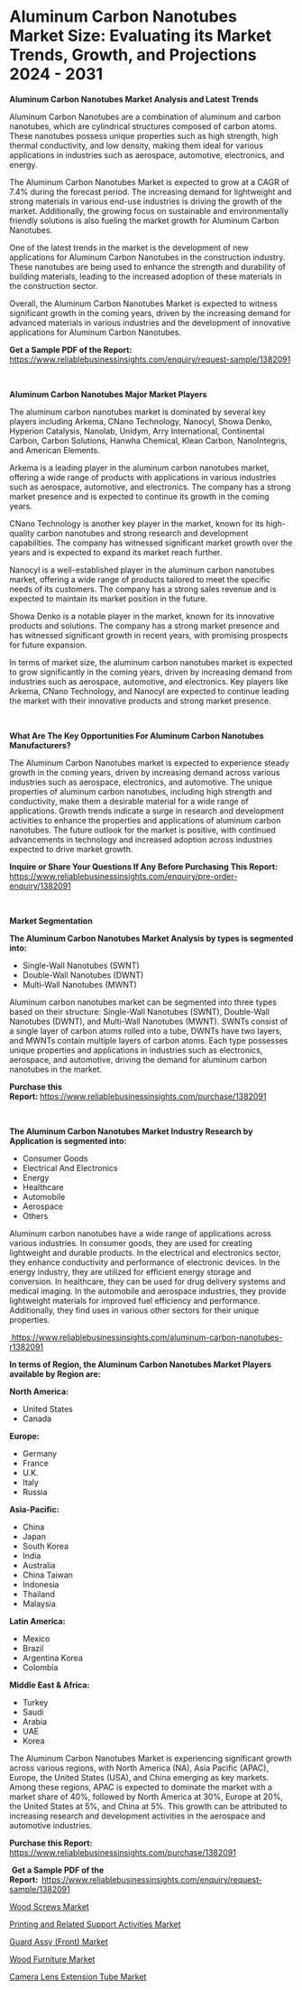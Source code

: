 <p><h1>Aluminum Carbon Nanotubes Market Size: Evaluating its Market Trends, Growth, and Projections 2024 - 2031</h1></p><p><strong>Aluminum Carbon Nanotubes Market Analysis and Latest Trends</strong></p>
<p><p>Aluminum Carbon Nanotubes are a combination of aluminum and carbon nanotubes, which are cylindrical structures composed of carbon atoms. These nanotubes possess unique properties such as high strength, high thermal conductivity, and low density, making them ideal for various applications in industries such as aerospace, automotive, electronics, and energy.</p><p>The Aluminum Carbon Nanotubes Market is expected to grow at a CAGR of 7.4% during the forecast period. The increasing demand for lightweight and strong materials in various end-use industries is driving the growth of the market. Additionally, the growing focus on sustainable and environmentally friendly solutions is also fueling the market growth for Aluminum Carbon Nanotubes.</p><p>One of the latest trends in the market is the development of new applications for Aluminum Carbon Nanotubes in the construction industry. These nanotubes are being used to enhance the strength and durability of building materials, leading to the increased adoption of these materials in the construction sector.</p><p>Overall, the Aluminum Carbon Nanotubes Market is expected to witness significant growth in the coming years, driven by the increasing demand for advanced materials in various industries and the development of innovative applications for Aluminum Carbon Nanotubes.</p></p>
<p><strong>Get a Sample PDF of the Report:&nbsp;</strong> <a href="https://www.reliablebusinessinsights.com/enquiry/request-sample/1382091">https://www.reliablebusinessinsights.com/enquiry/request-sample/1382091</a></p>
<p>&nbsp;</p>
<p><strong>Aluminum Carbon Nanotubes Major Market Players</strong></p>
<p><p>The aluminum carbon nanotubes market is dominated by several key players including Arkema, CNano Technology, Nanocyl, Showa Denko, Hyperion Catalysis, Nanolab, Unidym, Arry International, Continental Carbon, Carbon Solutions, Hanwha Chemical, Klean Carbon, NanoIntegris, and American Elements.</p><p>Arkema is a leading player in the aluminum carbon nanotubes market, offering a wide range of products with applications in various industries such as aerospace, automotive, and electronics. The company has a strong market presence and is expected to continue its growth in the coming years.</p><p>CNano Technology is another key player in the market, known for its high-quality carbon nanotubes and strong research and development capabilities. The company has witnessed significant market growth over the years and is expected to expand its market reach further.</p><p>Nanocyl is a well-established player in the aluminum carbon nanotubes market, offering a wide range of products tailored to meet the specific needs of its customers. The company has a strong sales revenue and is expected to maintain its market position in the future.</p><p>Showa Denko is a notable player in the market, known for its innovative products and solutions. The company has a strong market presence and has witnessed significant growth in recent years, with promising prospects for future expansion.</p><p>In terms of market size, the aluminum carbon nanotubes market is expected to grow significantly in the coming years, driven by increasing demand from industries such as aerospace, automotive, and electronics. Key players like Arkema, CNano Technology, and Nanocyl are expected to continue leading the market with their innovative products and strong market presence.</p></p>
<p>&nbsp;</p>
<p><strong>What Are The Key Opportunities For Aluminum Carbon Nanotubes Manufacturers?</strong></p>
<p><p>The Aluminum Carbon Nanotubes market is expected to experience steady growth in the coming years, driven by increasing demand across various industries such as aerospace, electronics, and automotive. The unique properties of aluminum carbon nanotubes, including high strength and conductivity, make them a desirable material for a wide range of applications. Growth trends indicate a surge in research and development activities to enhance the properties and applications of aluminum carbon nanotubes. The future outlook for the market is positive, with continued advancements in technology and increased adoption across industries expected to drive market growth.</p></p>
<p><strong>Inquire or Share Your Questions If Any Before Purchasing This Report:</strong> <a href="https://www.reliablebusinessinsights.com/enquiry/pre-order-enquiry/1382091">https://www.reliablebusinessinsights.com/enquiry/pre-order-enquiry/1382091</a></p>
<p>&nbsp;</p>
<p><strong>Market Segmentation</strong></p>
<p><strong>The Aluminum Carbon Nanotubes Market Analysis by types is segmented into:</strong></p>
<p><ul><li>Single-Wall Nanotubes (SWNT)</li><li>Double-Wall Nanotubes (DWNT)</li><li>Multi-Wall Nanotubes (MWNT)</li></ul></p>
<p><p>Aluminum carbon nanotubes market can be segmented into three types based on their structure: Single-Wall Nanotubes (SWNT), Double-Wall Nanotubes (DWNT), and Multi-Wall Nanotubes (MWNT). SWNTs consist of a single layer of carbon atoms rolled into a tube, DWNTs have two layers, and MWNTs contain multiple layers of carbon atoms. Each type possesses unique properties and applications in industries such as electronics, aerospace, and automotive, driving the demand for aluminum carbon nanotubes in the market.</p></p>
<p><strong>Purchase this Report:&nbsp;</strong><a href="https://www.reliablebusinessinsights.com/purchase/1382091">https://www.reliablebusinessinsights.com/purchase/1382091</a></p>
<p>&nbsp;</p>
<p><strong>The Aluminum Carbon Nanotubes Market Industry Research by Application is segmented into:</strong></p>
<p><ul><li>Consumer Goods</li><li>Electrical And Electronics</li><li>Energy</li><li>Healthcare</li><li>Automobile</li><li>Aerospace</li><li>Others</li></ul></p>
<p><p>Aluminum carbon nanotubes have a wide range of applications across various industries. In consumer goods, they are used for creating lightweight and durable products. In the electrical and electronics sector, they enhance conductivity and performance of electronic devices. In the energy industry, they are utilized for efficient energy storage and conversion. In healthcare, they can be used for drug delivery systems and medical imaging. In the automobile and aerospace industries, they provide lightweight materials for improved fuel efficiency and performance. Additionally, they find uses in various other sectors for their unique properties.</p></p>
<p><a href="https://www.reliablebusinessinsights.com/aluminum-carbon-nanotubes-r1382091">&nbsp;https://www.reliablebusinessinsights.com/aluminum-carbon-nanotubes-r1382091</a></p>
<p><strong>In terms of Region, the Aluminum Carbon Nanotubes Market Players available by Region are:</strong></p>
<p>
    <p> <strong> North America: </strong>
        <ul>
            <li>United States</li>
            <li>Canada</li>
        </ul>
        </p> 
    <p> <strong> Europe: </strong>
        <ul>
            <li>Germany</li>
            <li>France</li>
            <li>U.K.</li>
            <li>Italy</li>
            <li>Russia</li>
        </ul>
        </p> 
    <p> <strong> Asia-Pacific: </strong>
        <ul>
            <li>China</li>
            <li>Japan</li>
            <li>South Korea</li>
            <li>India</li>
            <li>Australia</li>
            <li>China Taiwan</li>
            <li>Indonesia</li>
            <li>Thailand</li>
            <li>Malaysia</li>
        </ul>
        </p> 
    <p> <strong> Latin America: </strong>
        <ul>
            <li>Mexico</li>
            <li>Brazil</li>
            <li>Argentina Korea</li>
            <li>Colombia</li>
        </ul>
        </p> 
    <p> <strong> Middle East & Africa: </strong>
        <ul>
            <li>Turkey</li>
            <li>Saudi</li>
            <li>Arabia</li>
            <li>UAE</li>
            <li>Korea</li>
        </ul>
    </p>
    </p>
<p><p>The Aluminum Carbon Nanotubes Market is experiencing significant growth across various regions, with North America (NA), Asia Pacific (APAC), Europe, the United States (USA), and China emerging as key markets. Among these regions, APAC is expected to dominate the market with a market share of 40%, followed by North America at 30%, Europe at 20%, the United States at 5%, and China at 5%. This growth can be attributed to increasing research and development activities in the aerospace and automotive industries.</p></p>
<p><strong>Purchase this Report: </strong><a href="https://www.reliablebusinessinsights.com/purchase/1382091">https://www.reliablebusinessinsights.com/purchase/1382091</a></p>
<p>&nbsp;<strong>Get a Sample PDF of the Report:&nbsp;&nbsp;</strong><a href="https://www.reliablebusinessinsights.com/enquiry/request-sample/1382091">https://www.reliablebusinessinsights.com/enquiry/request-sample/1382091</a></p>
<p><strong></strong></p>
<p><p><a href="https://www.linkedin.com/pulse/wood-screws-market-global-share-ranking-overall-sales-demand-sw1ee">Wood Screws Market</a></p><p><a href="https://github.com/riwar777/Market-Research-Report-List-1/blob/main/printing-and-related-support-activities-market.md">Printing and Related Support Activities Market</a></p><p><a href="https://medium.com/@ralphyoung1949/guard-assy-front-market-overview-global-market-trends-and-future-prospects-from-2024-to-2031-1afe6fcb217a">Guard Assy (Front) Market</a></p><p><a href="https://www.linkedin.com/pulse/wood-furniture-market-size-growth-industry-analysis-pjooe">Wood Furniture Market</a></p><p><a href="https://github.com/Brown8Reggie/Market-Research-Report-List-1/blob/main/camera-lens-extension-tube-market.md">Camera Lens Extension Tube Market</a></p></p>